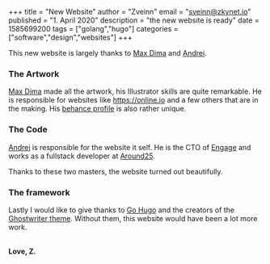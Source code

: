 +++
title = "New Website"
author = "Zveinn"
email = "sveinn@zkynet.io"
published = "1. April 2020"
description = "the new website is ready"
date = 1585699200
tags = ["golang","hugo"]
categories = ["software","design","websites"]
+++

This new website is largely thanks to <a href="https://www.facebook.com/dima.maxy">Max Dima</a> and <a href="https://www.facebook.com/rat.andrei">Andrei</a>.<br>


### The Artwork
 <a href="https://www.facebook.com/dima.maxy">Max Dima</a> made all the artwork, his Illustrator skills are quite remarkable. He is responsible for websites like https://online.io and a few others that are in the making. His <a href="https://www.behance.net/CoonOne?fbclid=IwAR3nLPf04fJtPq4tlRZrSiVorr2fSV0mA_zdAhE4LQzOnpB8RFpWb9B2398">behance profile</a> is also rather unique.

### The Code
<a href="https://www.facebook.com/rat.andrei">Andrei</a> is responsible for the website it self. He is the CTO of <a href="https://get.engageapp.today/index.html">Engage</a> and works as a fullstack developer at <a href="https://around25.com/">Around25</a>. 

Thanks to these two masters, the website turned out beautifully. 

### The framework

Lastly I would like to give thanks to <a href="https://gohugo.io">Go Hugo</a> and the creators of the <a href="https://themes.gohugo.io/ghostwriter/">Ghostwriter theme</a>. Without them, this website would have been a lot more work. 

<br>
<b>Love, Z.</b>
 